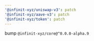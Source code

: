 ```yaml
---
'@infinit-xyz/uniswap-v3': patch
'@infinit-xyz/aave-v3': patch
'@infinit-xyz/token': patch
---
```


bump `@infinit-xyz/core@^0.0.0-alpha.9`
